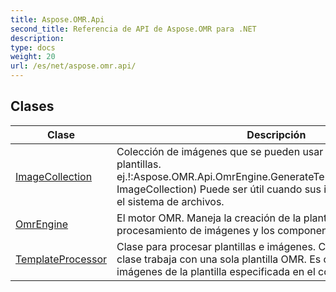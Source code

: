 ```yaml
---
title: Aspose.OMR.Api
second_title: Referencia de API de Aspose.OMR para .NET
description: 
type: docs
weight: 20
url: /es/net/aspose.omr.api/
---
```



## Clases

| Clase | Descripción |
| --- | --- |
| [ImageCollection](./imagecollection/) | Colección de imágenes que se pueden usar para la generación de plantillas. ej.!:Aspose.OMR.Api.OmrEngine.GenerateTemplate(MemoryStream, ImageCollection) Puede ser útil cuando sus imágenes no están en el sistema de archivos. |
| [OmrEngine](./omrengine/) | El motor OMR. Maneja la creación de la plantilla y las clases de procesamiento de imágenes y los componentes de la GUI. |
| [TemplateProcessor](./templateprocessor/) | Clase para procesar plantillas e imágenes.  Cada instancia de esta clase trabaja con una sola plantilla OMR. Es capaz de reconocer imágenes de la plantilla especificada en el constructor. |



